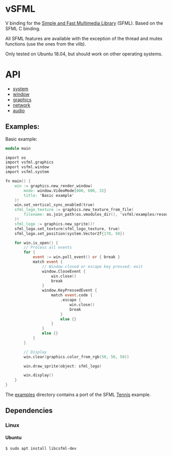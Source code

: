 # vSFML

V binding for the [Simple and Fast Multimedia Library](https://www.sfml-dev.org/) (SFML). Based on the SFML C binding.

All SFML features are available with the exception of the thread and mutex functions (use the ones from the vlib).

Only tested on Ubuntu 18.04, but should work on other operating systems.

# API

 * [system](https://jmgr.github.io/vsfml/system.html)
 * [window](https://jmgr.github.io/vsfml/window.html)
 * [graphics](https://jmgr.github.io/vsfml/graphics.html)
 * [network](https://jmgr.github.io/vsfml/network.html)
 * [audio](https://jmgr.github.io/vsfml/audio.html)

## Examples:

Basic example:
```v
module main

import os
import vsfml.graphics
import vsfml.window
import vsfml.system

fn main() {
	win := graphics.new_render_window(
		mode: window.VideoMode{800, 600, 32}
		title: 'Basic example'
	)!
	win.set_vertical_sync_enabled(true)
	sfml_logo_texture := graphics.new_texture_from_file(
		filename: os.join_path(os.vmodules_dir(), 'vsfml/examples/resources/sfml_logo.png')
	)!
	sfml_logo := graphics.new_sprite()!
	sfml_logo.set_texture(sfml_logo_texture, true)
	sfml_logo.set_position(system.Vector2f{170, 50})

	for win.is_open() {
		// Process all events
		for {
			event := win.poll_event() or { break }
			match event {
				// Window closed or escape key pressed: exit
				window.CloseEvent {
					win.close()
					break
				}
				window.KeyPressedEvent {
					match event.code {
						.escape {
							win.close()
							break
						}
						else {}
					}
				}
				else {}
			}
		}

		// Display
		win.clear(graphics.color_from_rgb(50, 50, 50))

		win.draw_sprite(object: sfml_logo)

		win.display()
	}
}
```

The [examples](https://github.com/Jmgr/vsfml/tree/master/examples) directory contains a port of the SFML [Tennis](https://github.com/SFML/SFML/tree/master/examples/tennis) example.

## Dependencies

### Linux

#### Ubuntu

`$ sudo apt install libcsfml-dev`

